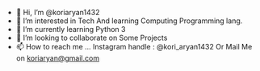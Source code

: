 - 👋 Hi, I’m @koriaryan1432
- 👀 I’m interested in Tech And learning Computing Programming lang.
- 🌱 I’m currently learning Python 3
- 💞️ I’m looking to collaborate on Some Projects 
- 📫 How to reach me ... Instagram handle : @kori_aryan1432 Or Mail Me on koriaryan@gmail.com

<!---
Nice To Meet You ❤😁👩‍💻
--->

